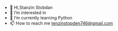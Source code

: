 - 👋 Hi,Stanzin Stobdan
- 👀 I’m interested in 
- 🌱 I’m currently learning Python  
- 📫 How to reach me tenzinstopden746@gmail.com

<!---
12345-topten/12345-topten is a ✨ special ✨ repository because its `README.md` (this file) appears on your GitHub profile.
You can click the Preview link to take a look at your changes.
--->
